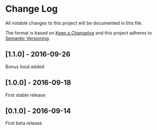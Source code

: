 # Change Log
All notable changes to this project will be documented in this file.

The format is based on [Keep a Changelog](http://keepachangelog.com/) 
and this project adheres to [Semantic Versioning](http://semver.org/).

## [1.1.0] - 2016-09-26
Bonus food added

## [1.0.0] - 2016-09-18
First stable release

## [0.1.0] - 2016-09-14
First beta release